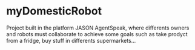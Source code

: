 # myDomesticRobot
Project built in the platform JASON AgentSpeak, where differents owners and robots must collaborate to achieve some goals such as take prodyct from a fridge, buy stuff in differents supermarkets...
